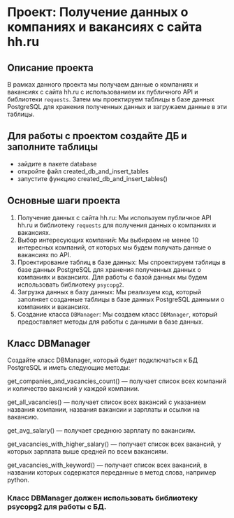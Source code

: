 # Проект: Получение данных о компаниях и вакансиях с сайта hh.ru

## Описание проекта

В рамках данного проекта мы получаем данные о компаниях и вакансиях с сайта hh.ru с использованием их публичного API и библиотеки `requests`. Затем мы проектируем таблицы в базе данных PostgreSQL для хранения полученных данных и загружаем данные в эти таблицы.

## Для работы с проектом создайте ДБ и заполните таблицы
- зайдите в пакете database
- откройте файл created_db_and_insert_tables 
- запустите функцию created_db_and_insert_tables()

## Основные шаги проекта

1. Получение данных с сайта hh.ru: Мы используем публичное API hh.ru и библиотеку `requests` для получения данных о компаниях и вакансиях.
2. Выбор интересующих компаний: Мы выбираем не менее 10 интересных компаний, от которых мы будем получать данные о вакансиях по API.
3. Проектирование таблиц в базе данных: Мы спроектируем таблицы в базе данных PostgreSQL для хранения полученных данных о компаниях и вакансиях. Для работы с базой данных мы будем использовать библиотеку `psycopg2`.
4. Загрузка данных в базу данных: Мы реализуем код, который заполняет созданные таблицы в базе данных PostgreSQL данными о компаниях и вакансиях.
5. Создание класса `DBManager`: Мы создаем класс `DBManager`, который предоставляет методы для работы с данными в базе данных.

## Класс DBManager

Создайте класс DBManager, который будет подключаться к БД PostgreSQL и иметь следующие методы:

get_companies_and_vacancies_count()
 — получает список всех компаний и количество вакансий у каждой компании.
 
get_all_vacancies()
 — получает список всех вакансий с указанием названия компании, названия вакансии и зарплаты и ссылки на вакансию.
 
get_avg_salary()
 — получает среднюю зарплату по вакансиям.
 
get_vacancies_with_higher_salary()
 — получает список всех вакансий, у которых зарплата выше средней по всем вакансиям.
 
get_vacancies_with_keyword()
 — получает список всех вакансий, в названии которых содержатся переданные в метод слова, например python.

### Класс DBManager должен использовать библиотеку psycopg2 для работы с БД.